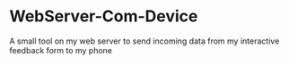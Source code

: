 # WebServer-Com-Device
A small tool on my web server to send incoming data from my interactive feedback form to my phone
